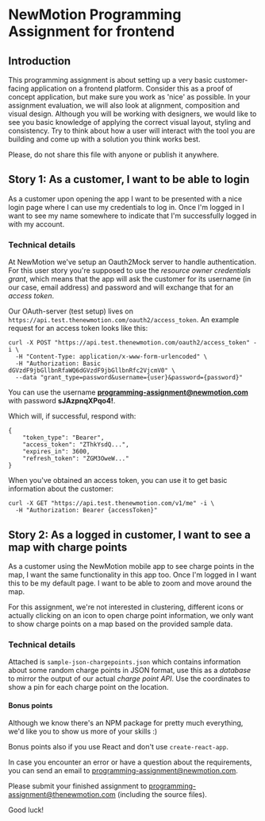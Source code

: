# NewMotion Programming Assignment for frontend

## Introduction

This programming assignment is about setting up a very basic customer-facing application on a frontend platform.
Consider this as a proof of concept application, but make sure you work as 'nice' as possible.
In your assignment evaluation, we will also look at alignment, composition and visual design.
Although you will be working with designers, we would like to see you basic knowledge of applying the correct visual layout, styling and consistency.
Try to think about how a user will interact with the tool you are building and come up with a solution you think works best.

Please, do not share this file with anyone or publish it anywhere.

## Story 1: As a customer, I want to be able to login

As a customer upon opening the app I want to be presented with a nice login page where I can use my credentials to log in.
Once I'm logged in I want to see my name somewhere to indicate that I'm successfully logged in with my account.

### Technical details

At NewMotion we've setup an Oauth2Mock server to handle authentication. For this user story you're supposed to use the _resource owner credentials grant_, which means that the app will ask the customer for its username (in our case, email address) and password and will exchange that for an _access token_.

Our OAuth-server (test setup) lives on `https://api.test.thenewmotion.com/oauth2/access_token`. An example request for an access token looks like this:

```
curl -X POST "https://api.test.thenewmotion.com/oauth2/access_token" -i \
  -H "Content-Type: application/x-www-form-urlencoded" \
  -H "Authorization: Basic dGVzdF9jbGllbnRfaWQ6dGVzdF9jbGllbnRfc2VjcmV0" \
  --data "grant_type=password&username={user}&password={password}"
```

You can use the username **programming-assignment@newmotion.com** with password **sJAzpnqXPqo4!**.

Which will, if successful, respond with:

```
{
    "token_type": "Bearer",
    "access_token": "ZThkYsdQ...",
    "expires_in": 3600,
    "refresh_token": "ZGM3OweW..."
}
```

When you've obtained an access token, you can use it to get basic information about the customer:

```
curl -X GET "https://api.test.thenewmotion.com/v1/me" -i \
  -H "Authorization: Bearer {accessToken}"
```

## Story 2: As a logged in customer, I want to see a map with charge points

As a customer using the NewMotion mobile app to see charge points in the map, I want the same functionality in this app too.
Once I'm logged in I want this to be my default page.
I want to be able to zoom and move around the map.

For this assignment, we're not interested in clustering, different icons or actually clicking on an icon to open charge point information, we only want to show charge points on a map based on the provided sample data.

### Technical details

Attached is `sample-json-chargepoints.json` which contains information about some random charge points in JSON format, use this as a _database_ to mirror the output of our actual _charge point API_.
Use the coordinates to show a pin for each charge point on the location.

#### Bonus points

Although we know there's an NPM package for pretty much everything, we'd like you to show us more of your skills :)

Bonus points also if you use React and don't use `create-react-app`.

In case you encounter an error or have a question about the requirements, you can send an email to programming-assignment@newmotion.com.

Please submit your finished assignment to programming-assignment@thenewmotion.com (including the source files).

Good luck!
